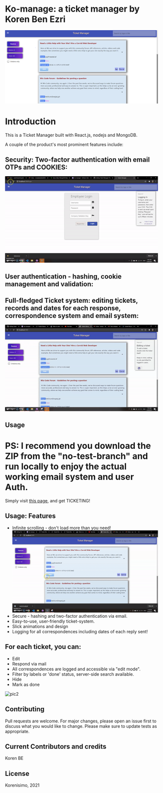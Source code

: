 # Ko-manage: a ticket manager by Koren Ben Ezri
![](main.PNG)
 
# Introduction

This is a Ticket Manager built with React.js, nodejs and MongoDB. 

A couple of the product's most prominent features include:

## Security: Two-factor authentication with email OTPs and COOKIES:
![pic one](mainintrogif.gif)
## User authentication - hashing, cookie management and validation:
## Full-fledged Ticket system: editing tickets, records and dates for each response, correspondence system and email system: 
![gif](editinggif.gif)


## Usage

# PS: I recommend you download the ZIP from the "no-test-branch" and run locally to enjoy the actual working email system and user Auth.

Simply visit [this page](https://ko-manager.herokuapp.com/), and get TICKETING! 


## Usage: Features

* Infinite scrolling - don't load more than you need!
![inf](infinitescroll.gif)
* Secure - hashing and two-factor authentication via email.
* Easy-to-use, user-friendly ticket-system.
* Slick animations and design
* Logging for all correspondences including dates of each reply sent!


## For each ticket, you can:

* Edit
* Respond via mail
* All correspondences are logged and accessible via "edit mode".
* Filter by labels or 'done' status, server-side search available.
* Hide
* Mark as done

![pic2](slick.PNG)

## Contributing
Pull requests are welcome. For major changes, please open an issue first to discuss what you would like to change.
Please make sure to update tests as appropriate.

## Current Contributors and credits

Koren BE


## License
Korenisimo, 2021

